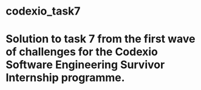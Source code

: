# codexio_task7
# Solution to task 7 from the first wave of challenges for the Codexio Software Engineering Survivor Internship programme.
